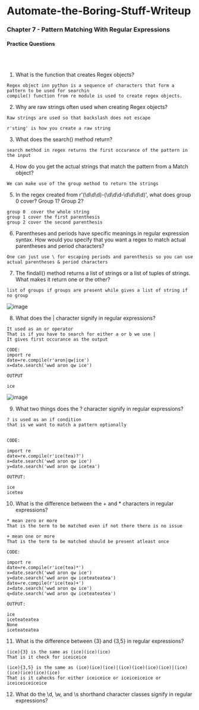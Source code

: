 # Automate-the-Boring-Stuff-Writeup

<h3>Chapter 7 - Pattern Matching With Regular Expressions</h3>

<h4>Practice Questions </h4><br></br>

1. What is the function that creates Regex objects?

```
Regex object inn python is a sequence of characters that form a pattern to be used for searchin
compile() function from re module is used to create regex objects.
```

2. Why are raw strings often used when creating Regex objects?

```
Raw strings are used so that backslash does not escape

r'sting' is how you create a raw string
```

3. What does the search() method return?

```
search method in regex returns the first occurance of the pattern in the input
```

4. How do you get the actual strings that match the pattern from a Match object?

```
We can make use of the group method to return the strings
```

5. In the regex created from r'(\d\d\d)-(\d\d\d-\d\d\d\d)', what does group 0 cover? Group 1? Group 2?

```
group 0  cover the whole string
group 1 cover the first parenthesis
group 2 cover the second parenthesis
```

6. Parentheses and periods have specific meanings in regular expression syntax. How would you specify that you want a regex to match actual parentheses and period characters?

```
One can just use \ for escaping periods and parenthesis so you can use actual parentheses & period characters
```

7. The findall() method returns a list of strings or a list of tuples of strings. What makes it return one or the other?

```
list of groups if groups are present while gives a list of string if no group
```
![image](https://user-images.githubusercontent.com/113903135/218538571-9b7a92b8-663f-4062-8fe3-5be82645e2cf.png)

8. What does the | character signify in regular expressions?

```
It used as an or operator 
That is if you have to search for either a or b we use | 
It gives first occurance as the output

CODE:
import re
date=re.compile(r'aron|qw|ice')
x=date.search('wwd aron qw ice')

OUTPUT

ice
```
![image](https://user-images.githubusercontent.com/113903135/218544287-3ccb2760-e5fe-4ea8-bb77-f730a3f2a52c.png)


9. What two things does the ? character signify in regular expressions?

```
? is used as an if condition
that is we want to match a pattern optionally


CODE:

import re
date=re.compile(r'ice(tea)?')
x=date.search('wwd aron qw ice')
y=date.search('wwd aron qw icetea')

OUTPUT:

ice
icetea
```
10. What is the difference between the + and * characters in regular expressions?

```
* mean zero or more 
That is the term to be matched even if not there there is no issue

+ mean one or more 
That is the term to be matched should be present atleast once 

CODE:

import re
date=re.compile(r'ice(tea)*')
x=date.search('wwd aron qw ice')
y=date.search('wwd aron qw iceteateatea')
date=re.compile(r'ice(tea)+')
z=date.search('wwd aron qw ice')
q=date.search('wwd aron qw iceteateatea')

OUTPUT:

ice
iceteateatea
None
iceteateatea

```
11. What is the difference between {3} and {3,5} in regular expressions?

```
(ice){3} is the same as (ice)(ice)(ice)
That is it check for iceiceice

(ice){3,5} is the same as (ice)(ice)(ice)|(ice)(ice)(ice)(ice)|(ice)(ice)(ice)(ice)(ice)
That is it cahecks for either iceiceice or iceiceiceice or iceiceiceiceice
```

12. What do the \d, \w, and \s shorthand character classes signify in regular expressions?
```
```
